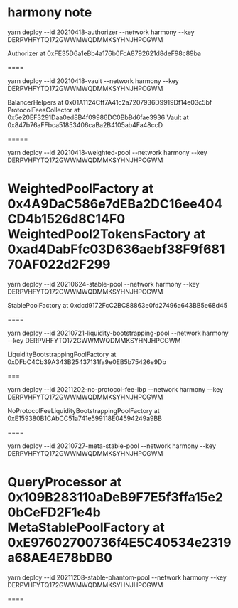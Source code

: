 # harmony note

yarn deploy --id 20210418-authorizer --network harmony --key DERPVHFYTQ172GWWMWQDMMKSYHNJHPCGWM

Authorizer at 0xFE35D6a1eBb4a176b0FcA8792621d8deF98c89ba

====

yarn deploy --id 20210418-vault --network harmony --key DERPVHFYTQ172GWWMWQDMMKSYHNJHPCGWM

BalancerHelpers at 0x01A1124Cff7A41c2a7207936D9919Df14e03c5bf
ProtocolFeesCollector at 0x5e20EF3291Daa0ed8B4f09986DC0BbBd6fae3936
Vault at 0x847b76aFFbca51853406caBa2B4105ab4Fa48ccD

=====

yarn deploy --id 20210418-weighted-pool --network harmony --key DERPVHFYTQ172GWWMWQDMMKSYHNJHPCGWM

WeightedPoolFactory at 0x4A9DaC586e7dEBa2DC16ee404CD4b1526d8C14F0
WeightedPool2TokensFactory at 0xad4DabFfc03D636aebf38F9f68170AF022d2F299
====

yarn deploy --id 20210624-stable-pool --network harmony --key DERPVHFYTQ172GWWMWQDMMKSYHNJHPCGWM

StablePoolFactory at 0xdcd9172FcC2BC88863e0fd27496a643BB5e68d45

====

yarn deploy --id 20210721-liquidity-bootstrapping-pool --network harmony --key DERPVHFYTQ172GWWMWQDMMKSYHNJHPCGWM

LiquidityBootstrappingPoolFactory at 0xDFbC4Cb39A343B25437131fa9e0EB5b75426e9Db

===

yarn deploy --id 20211202-no-protocol-fee-lbp --network harmony --key DERPVHFYTQ172GWWMWQDMMKSYHNJHPCGWM

NoProtocolFeeLiquidityBootstrappingPoolFactory at 0xE159380B1CAbCC51a741e599118E04594249a9BB

====

yarn deploy --id 20210727-meta-stable-pool --network harmony --key DERPVHFYTQ172GWWMWQDMMKSYHNJHPCGWM

QueryProcessor at 0x109B283110aDeB9F7E5f3ffa15e20bCeFD2F1e4b
MetaStablePoolFactory at 0xE97602700736f4E5C40534e2319a68AE4E78bDB0
====

yarn deploy --id 20211208-stable-phantom-pool --network harmony --key DERPVHFYTQ172GWWMWQDMMKSYHNJHPCGWM

====
